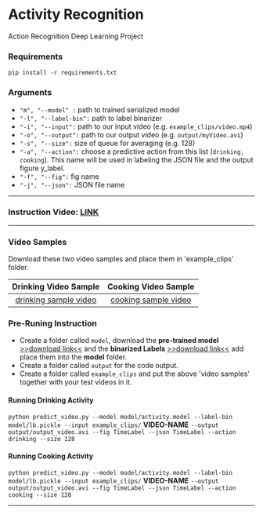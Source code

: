 # Activity Recognition
Action Recognition Deep Learning Project

### Requirements

`pip install -r requirements.txt`

### Arguments

- `"m", "--model" :` path to trained serialized model
- `"-l", "--label-bin":` path to  label binarizer
- `"-i", "--input":` path to our input video (e.g. `example_clips/video.mp4`)
- `"-o", "--output":` path to our output video (e.g. `output/myVideo.avi`)
- `"-s", "--size":` size of queue for averaging (e.g. 128)
- `"-a", "--action":` choose a predictive action from this list (`drinking, cooking`). This name will be used in labeling the JSON file and the output figure y_label.
- `"-f", "--fig":` fig name
- `"-j", "--json":` JSON file name
***

### Instruction Video: [LINK](https://youtu.be/Dvp9Gt67u_0)

***

### **Video Samples**

Download these two video samples and place them in 'example_clips' folder.

|Drinking Video Sample                 |Cooking Video Sample                 |
|:------------------------------------:|:-----------------------------------:|
|[drinking sample video](https://drive.google.com/file/d/1NPF8moT1vHqpVVUDzWF9w4tPk8pa6xOg/view?usp=sharing)|[cooking sample video](https://drive.google.com/file/d/1gdkGiOgwjlw4SL0z_nYG2kZo8CZcONyI/view?usp=sharing)|

### **Pre-Runing Instruction**

- Create a folder called `model`, download the **pre-trained model** [>>download link<<](https://drive.google.com/file/d/1GRIbAtAXXNm6RIBFTiVsyDVhl4VhTQoX/view?usp=sharing) and the **binarized Labels** [>>download link<<](https://drive.google.com/file/d/1AXemNFTtLYiLy8fyQ9S102v4YkxhHPHB/view?usp=sharing) add place them into the **model** folder.
- Create a folder called `output` for the code output.
- Create a folder called `example_clips` and put the above 'video samples' together with your test videos in it.

#### **Running Drinking Activity**
`python predict_video.py --model model/activity.model --label-bin model/lb.pickle --input example_clips/` **VIDEO-NAME** `--output output/output_video.avi --fig TimeLabel --json TimeLabel --action drinking --size 128`

#### **Running Cooking Activity**
`python predict_video.py --model model/activity.model --label-bin model/lb.pickle --input example_clips/` **VIDEO-NAME** `--output output/output_video.avi --fig TimeLabel --json TimeLabel --action cooking --size 128`
***
